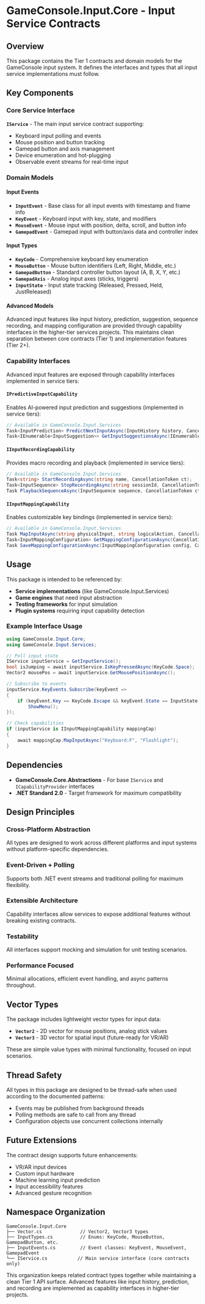# GameConsole.Input.Core - Input Service Contracts

## Overview

This package contains the Tier 1 contracts and domain models for the GameConsole input system. It defines the interfaces and types that all input service implementations must follow.

## Key Components

### Core Service Interface

**`IService`** - The main input service contract supporting:
- Keyboard input polling and events
- Mouse position and button tracking
- Gamepad button and axis management
- Device enumeration and hot-plugging
- Observable event streams for real-time input

### Domain Models

#### Input Events
- **`InputEvent`** - Base class for all input events with timestamp and frame info
- **`KeyEvent`** - Keyboard input with key, state, and modifiers
- **`MouseEvent`** - Mouse input with position, delta, scroll, and button info
- **`GamepadEvent`** - Gamepad input with button/axis data and controller index

#### Input Types
- **`KeyCode`** - Comprehensive keyboard key enumeration
- **`MouseButton`** - Mouse button identifiers (Left, Right, Middle, etc.)
- **`GamepadButton`** - Standard controller button layout (A, B, X, Y, etc.)
- **`GamepadAxis`** - Analog input axes (sticks, triggers)
- **`InputState`** - Input state tracking (Released, Pressed, Held, JustReleased)

#### Advanced Models

Advanced input features like input history, prediction, suggestion, sequence recording, and mapping configuration are provided through capability interfaces in the higher-tier services projects. This maintains clean separation between core contracts (Tier 1) and implementation features (Tier 2+).

### Capability Interfaces

Advanced input features are exposed through capability interfaces implemented in service tiers:

#### `IPredictiveInputCapability`
Enables AI-powered input prediction and suggestions (implemented in service tiers):
```csharp
// Available in GameConsole.Input.Services
Task<InputPrediction> PredictNextInputAsync(InputHistory history, CancellationToken ct);
Task<IEnumerable<InputSuggestion>> GetInputSuggestionsAsync(IEnumerable<InputEvent> partialInput, CancellationToken ct);
```

#### `IInputRecordingCapability`
Provides macro recording and playback (implemented in service tiers):
```csharp
// Available in GameConsole.Input.Services
Task<string> StartRecordingAsync(string name, CancellationToken ct);
Task<InputSequence> StopRecordingAsync(string sessionId, CancellationToken ct);
Task PlaybackSequenceAsync(InputSequence sequence, CancellationToken ct);
```

#### `IInputMappingCapability`
Enables customizable key bindings (implemented in service tiers):
```csharp
// Available in GameConsole.Input.Services
Task MapInputAsync(string physicalInput, string logicalAction, CancellationToken ct);
Task<InputMappingConfiguration> GetMappingConfigurationAsync(CancellationToken ct);
Task SaveMappingConfigurationAsync(InputMappingConfiguration config, CancellationToken ct);
```

## Usage

This package is intended to be referenced by:
- **Service implementations** (like GameConsole.Input.Services)
- **Game engines** that need input abstraction
- **Testing frameworks** for input simulation
- **Plugin systems** requiring input capability detection

### Example Interface Usage

```csharp
using GameConsole.Input.Core;
using GameConsole.Input.Services;

// Poll input state
IService inputService = GetInputService();
bool isJumping = await inputService.IsKeyPressedAsync(KeyCode.Space);
Vector2 mousePos = await inputService.GetMousePositionAsync();

// Subscribe to events
inputService.KeyEvents.Subscribe(keyEvent => 
{
    if (keyEvent.Key == KeyCode.Escape && keyEvent.State == InputState.Pressed)
        ShowMenu();
});

// Check capabilities
if (inputService is IInputMappingCapability mappingCap)
{
    await mappingCap.MapInputAsync("Keyboard:F", "Flashlight");
}
```

## Dependencies

- **GameConsole.Core.Abstractions** - For base `IService` and `ICapabilityProvider` interfaces
- **.NET Standard 2.0** - Target framework for maximum compatibility

## Design Principles

### Cross-Platform Abstraction
All types are designed to work across different platforms and input systems without platform-specific dependencies.

### Event-Driven + Polling
Supports both .NET event streams and traditional polling for maximum flexibility.

### Extensible Architecture
Capability interfaces allow services to expose additional features without breaking existing contracts.

### Testability
All interfaces support mocking and simulation for unit testing scenarios.

### Performance Focused
Minimal allocations, efficient event handling, and async patterns throughout.

## Vector Types

The package includes lightweight vector types for input data:

- **`Vector2`** - 2D vector for mouse positions, analog stick values
- **`Vector3`** - 3D vector for spatial input (future-ready for VR/AR)

These are simple value types with minimal functionality, focused on input scenarios.

## Thread Safety

All types in this package are designed to be thread-safe when used according to the documented patterns:
- Events may be published from background threads
- Polling methods are safe to call from any thread
- Configuration objects use concurrent collections internally

## Future Extensions

The contract design supports future enhancements:
- VR/AR input devices
- Custom input hardware
- Machine learning input prediction
- Input accessibility features
- Advanced gesture recognition

## Namespace Organization

```
GameConsole.Input.Core
├── Vector.cs              // Vector2, Vector3 types
├── InputTypes.cs          // Enums: KeyCode, MouseButton, GamepadButton, etc.
├── InputEvents.cs         // Event classes: KeyEvent, MouseEvent, GamepadEvent
└── IService.cs           // Main service interface (core contracts only)
```

This organization keeps related contract types together while maintaining a clean Tier 1 API surface. Advanced features like input history, prediction, and recording are implemented as capability interfaces in higher-tier projects.